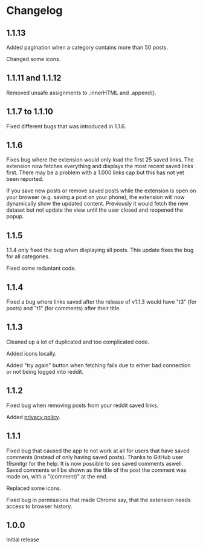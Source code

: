 # Changelog

## 1.1.13

Added pagination when a category contains more than 50 posts.

Changed some icons.

## 1.1.11 and 1.1.12

Removed unsafe assignments to .innerHTML and .append().

## 1.1.7 to 1.1.10

Fixed different bugs that was introduced in 1.1.6.

## 1.1.6

Fixes bug where the extension would only load the first 25 saved links. The extension now fetches everything and displays the most recent saved links first. There may be a problem with a 1.000 links cap but this has not yet been reported.

If you save new posts or remove saved posts while the extension is open on your browser (e.g. saving a post on your phone), the extension will now dynamically show the updated content. Previously it would fetch the new dataset but not update the view until the user closed and reopened the popup.

## 1.1.5

1.1.4 only fixed the bug when displaying all posts. This update fixes the bug for all categories. 

Fixed some reduntant code.

## 1.1.4

Fixed a bug where links saved after the release of v1.1.3 would have "t3" (for posts) and "t1" (for comments) after their title.

## 1.1.3

Cleaned up a lot of duplicated and too complicated code.

Added icons locally.

Added "try again" button when fetching fails due to either bad connection or not being logged into reddit.

## 1.1.2

Fixed bug when removing posts from your reddit saved links.

Added [privacy policy](https://github.com/Friiiis/saved-posts-organizer/blob/master/privacypolicy.md).

## 1.1.1

Fixed bug that caused the app to not work at all for users that have saved comments (instead of only having saved posts). Thanks to GitHub user 19smitgr for the help.
It is now possible to see saved comments aswell. Saved comments will be shown as the title of the post the comment was made on, with a "(comment)" at the end.

Replaced some icons.

Fixed bug in permissions that made Chrome say, that the extension needs access to browser history.

## 1.0.0

Initial release
